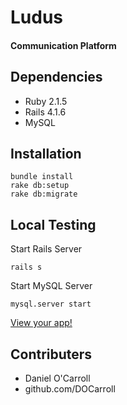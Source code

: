 # Ludus
#### Communication Platform


## Dependencies

* Ruby 2.1.5
* Rails 4.1.6
* MySQL

## Installation

```     
bundle install
rake db:setup
rake db:migrate
```

## Local Testing

Start Rails Server

```
rails s
```

Start MySQL Server

```
mysql.server start
```

[View your app!](http://127.0.0.1:3000)

## Contributers

* Daniel O'Carroll
* github.com/DOCarroll